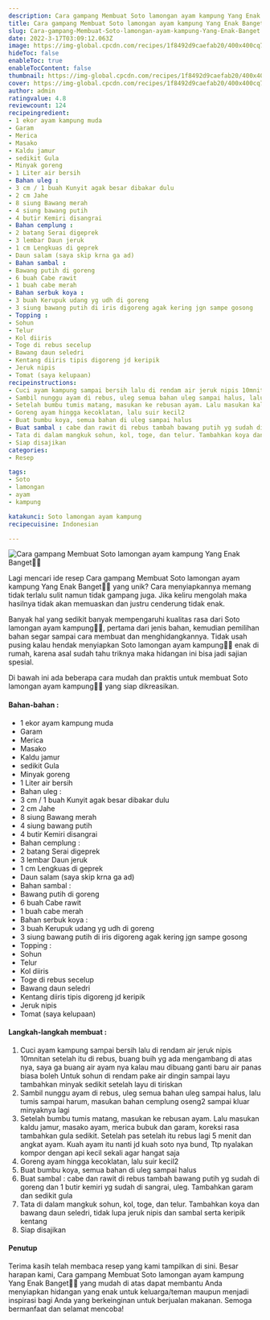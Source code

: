 ```yaml
---
description: Cara gampang Membuat Soto lamongan ayam kampung Yang Enak Banget"
title: Cara gampang Membuat Soto lamongan ayam kampung Yang Enak Banget
slug: Cara-gampang-Membuat-Soto-lamongan-ayam-kampung-Yang-Enak-Banget
date: 2022-3-17T03:09:12.063Z
image: https://img-global.cpcdn.com/recipes/1f8492d9caefab20/400x400cq70/photo.jpg
hideToc: false
enableToc: true
enableTocContent: false
thumbnail: https://img-global.cpcdn.com/recipes/1f8492d9caefab20/400x400cq70/photo.jpg
cover: https://img-global.cpcdn.com/recipes/1f8492d9caefab20/400x400cq70/photo.jpg
author: admin
ratingvalue: 4.8
reviewcount: 124
recipeingredient:
- 1 ekor ayam kampung muda
- Garam
- Merica
- Masako
- Kaldu jamur
- sedikit Gula
- Minyak goreng
- 1 Liter air bersih
- Bahan uleg :
- 3 cm / 1 buah Kunyit agak besar dibakar dulu
- 2 cm Jahe
- 8 siung Bawang merah
- 4 siung bawang putih
- 4 butir Kemiri disangrai
- Bahan cemplung :
- 2 batang Serai digeprek
- 3 lembar Daun jeruk
- 1 cm Lengkuas di geprek
- Daun salam (saya skip krna ga ad)
- Bahan sambal :
- Bawang putih di goreng
- 6 buah Cabe rawit
- 1 buah cabe merah
- Bahan serbuk koya :
- 3 buah Kerupuk udang yg udh di goreng
- 3 siung bawang putih di iris digoreng agak kering jgn sampe gosong
- Topping :
- Sohun
- Telur
- Kol diiris
- Toge di rebus secelup
- Bawang daun seledri
- Kentang diiris tipis digoreng jd keripik
- Jeruk nipis
- Tomat (saya kelupaan)
recipeinstructions:
- Cuci ayam kampung sampai bersih lalu di rendam air jeruk nipis 10mnitan setelah itu di rebus, buang buih yg ada mengambang di atas nya, saya ga buang air ayam nya kalau mau dibuang ganti baru air panas biasa boleh Untuk sohun di rendam pake air dingin sampai layu tambahkan minyak sedikit setelah layu di tiriskan
- Sambil nunggu ayam di rebus, uleg semua bahan uleg sampai halus, lalu tumis sampai harum, masukan bahan cemplung oseng2 sampai kluar minyaknya lagi
- Setelah bumbu tumis matang, masukan ke rebusan ayam. Lalu masukan kaldu jamur, masako ayam, merica bubuk dan garam, koreksi rasa tambahkan gula sedikit. Setelah pas setelah itu rebus lagi 5 menit dan angkat ayam. Kuah ayam itu nanti jd kuah soto nya bund, Ttp nyalakan kompor dengan api kecil sekali agar hangat saja
- Goreng ayam hingga kecoklatan, lalu suir kecil2
- Buat bumbu koya, semua bahan di uleg sampai halus
- Buat sambal : cabe dan rawit di rebus tambah bawang putih yg sudah di goreng dan 1 butir kemiri yg sudah di sangrai, uleg. Tambahkan garam dan sedikit gula
- Tata di dalam mangkuk sohun, kol, toge, dan telur. Tambahkan koya dan bawang daun seledri, tidak lupa jeruk nipis dan sambal serta keripik kentang
- Siap disajikan
categories:
- Resep

tags:
- Soto
- lamongan
- ayam
- kampung

katakunci: Soto lamongan ayam kampung
recipecuisine: Indonesian

---
```


![Cara gampang Membuat Soto lamongan ayam kampung Yang Enak Banget👩‍🍳](https://img-global.cpcdn.com/recipes/1f8492d9caefab20/400x400cq70/photo.jpg)

Lagi mencari ide resep Cara gampang Membuat Soto lamongan ayam kampung Yang Enak Banget👩‍🍳 yang unik? Cara menyiapkannya memang tidak terlalu sulit namun tidak gampang juga. Jika keliru mengolah maka hasilnya tidak akan memuaskan dan justru cenderung tidak enak.

Banyak hal yang sedikit banyak mempengaruhi kualitas rasa dari Soto lamongan ayam kampung👩‍🍳, pertama dari jenis bahan, kemudian pemilihan bahan segar sampai cara membuat dan menghidangkannya. Tidak usah pusing kalau hendak menyiapkan Soto lamongan ayam kampung👩‍🍳 enak di rumah, karena asal sudah tahu triknya maka hidangan ini bisa jadi sajian spesial.

Di bawah ini ada beberapa cara mudah dan praktis untuk membuat Soto lamongan ayam kampung👩‍🍳 yang siap dikreasikan.

<!--inarticleads1-->

#### Bahan-bahan :

- 1 ekor ayam kampung muda
- Garam
- Merica
- Masako
- Kaldu jamur
- sedikit Gula
- Minyak goreng
- 1 Liter air bersih
- Bahan uleg :
- 3 cm / 1 buah Kunyit agak besar dibakar dulu
- 2 cm Jahe
- 8 siung Bawang merah
- 4 siung bawang putih
- 4 butir Kemiri disangrai
- Bahan cemplung :
- 2 batang Serai digeprek
- 3 lembar Daun jeruk
- 1 cm Lengkuas di geprek
- Daun salam (saya skip krna ga ad)
- Bahan sambal :
- Bawang putih di goreng
- 6 buah Cabe rawit
- 1 buah cabe merah
- Bahan serbuk koya :
- 3 buah Kerupuk udang yg udh di goreng
- 3 siung bawang putih di iris digoreng agak kering jgn sampe gosong
- Topping :
- Sohun
- Telur
- Kol diiris
- Toge di rebus secelup
- Bawang daun seledri
- Kentang diiris tipis digoreng jd keripik
- Jeruk nipis
- Tomat (saya kelupaan)

<!--inarticleads2-->

#### Langkah-langkah membuat :

1. Cuci ayam kampung sampai bersih lalu di rendam air jeruk nipis 10mnitan setelah itu di rebus, buang buih yg ada mengambang di atas nya, saya ga buang air ayam nya kalau mau dibuang ganti baru air panas biasa boleh Untuk sohun di rendam pake air dingin sampai layu tambahkan minyak sedikit setelah layu di tiriskan
1. Sambil nunggu ayam di rebus, uleg semua bahan uleg sampai halus, lalu tumis sampai harum, masukan bahan cemplung oseng2 sampai kluar minyaknya lagi
1. Setelah bumbu tumis matang, masukan ke rebusan ayam. Lalu masukan kaldu jamur, masako ayam, merica bubuk dan garam, koreksi rasa tambahkan gula sedikit. Setelah pas setelah itu rebus lagi 5 menit dan angkat ayam. Kuah ayam itu nanti jd kuah soto nya bund, Ttp nyalakan kompor dengan api kecil sekali agar hangat saja
1. Goreng ayam hingga kecoklatan, lalu suir kecil2
1. Buat bumbu koya, semua bahan di uleg sampai halus
1. Buat sambal : cabe dan rawit di rebus tambah bawang putih yg sudah di goreng dan 1 butir kemiri yg sudah di sangrai, uleg. Tambahkan garam dan sedikit gula
1. Tata di dalam mangkuk sohun, kol, toge, dan telur. Tambahkan koya dan bawang daun seledri, tidak lupa jeruk nipis dan sambal serta keripik kentang
1. Siap disajikan

#### Penutup

Terima kasih telah membaca resep yang kami tampilkan di sini. Besar harapan kami, Cara gampang Membuat Soto lamongan ayam kampung Yang Enak Banget👩‍🍳 yang mudah di atas dapat membantu Anda menyiapkan hidangan yang enak untuk keluarga/teman maupun menjadi inspirasi bagi Anda yang berkeinginan untuk berjualan makanan. Semoga bermanfaat dan selamat mencoba!